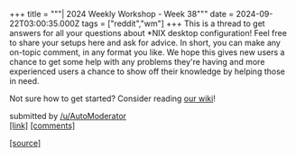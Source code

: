 +++
title = """| 2024 Weekly Workshop - Week 38"""
date = 2024-09-22T03:00:35.000Z
tags = ["reddit","wm"]
+++
This is a thread to get answers for all your questions about \*NIX desktop configuration! Feel free to share your setups here and ask for advice. In short, you can make any on-topic comment, in any format you like. We hope this gives new users a chance to get some help with any problems they're having and more experienced users a chance to show off their knowledge by helping those in need.

Not sure how to get started? Consider reading [our wiki](https://www.reddit.com/r/unixporn/wiki/index/)!

submitted by [/u/AutoModerator](https://www.reddit.com/user/AutoModerator)  
[\[link\]](https://www.reddit.com/r/unixporn/comments/1fmjmpn/2024_weekly_workshop_week_38/) [\[comments\]](https://www.reddit.com/r/unixporn/comments/1fmjmpn/2024_weekly_workshop_week_38/)

[[source]](https://www.reddit.com/r/unixporn/comments/1fmjmpn/2024_weekly_workshop_week_38/)
